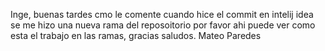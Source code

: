 Inge, buenas tardes cmo le comente cuando hice el commit en intelij idea 
se me hizo una nueva rama del reposoitorio por favor ahi puede ver como 
esta el trabajo en las ramas,
gracias saludos. Mateo Paredes

